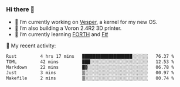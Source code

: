### Hi there 👋

<!--
**berkus/berkus** is a ✨ _special_ ✨ repository because its `README.md` (this file) appears on your GitHub profile.

Here are some ideas to get you started:

- 🔭 I’m currently working on ...
- 🌱 I’m currently learning ...
- 👯 I’m looking to collaborate on ...
- 🤔 I’m looking for help with ...
- 💬 Ask me about ...
- 📫 How to reach me: ...
- 😄 Pronouns: ...
- ⚡ Fun fact: ...
-->

- 🔭 I’m currently working on [Vesper](https://github.com/metta-systems/vesper), a kernel for my new OS.
- 🔭 I’m also building a Voron 2.4R2 3D printer.
- 🌱 I’m currently learning [FORTH](http://forth.com/starting-forth/) and [F#](https://fsharpforfunandprofit.com/)

💼 My recent activity:

<!--START_SECTION:waka-->

```txt
Rust         4 hrs 17 mins   ███████████████████░░░░░░   76.37 %
TOML         42 mins         ███░░░░░░░░░░░░░░░░░░░░░░   12.53 %
Markdown     22 mins         █▓░░░░░░░░░░░░░░░░░░░░░░░   06.78 %
Just         3 mins          ▒░░░░░░░░░░░░░░░░░░░░░░░░   00.97 %
Makefile     2 mins          ▒░░░░░░░░░░░░░░░░░░░░░░░░   00.74 %
```

<!--END_SECTION:waka-->
